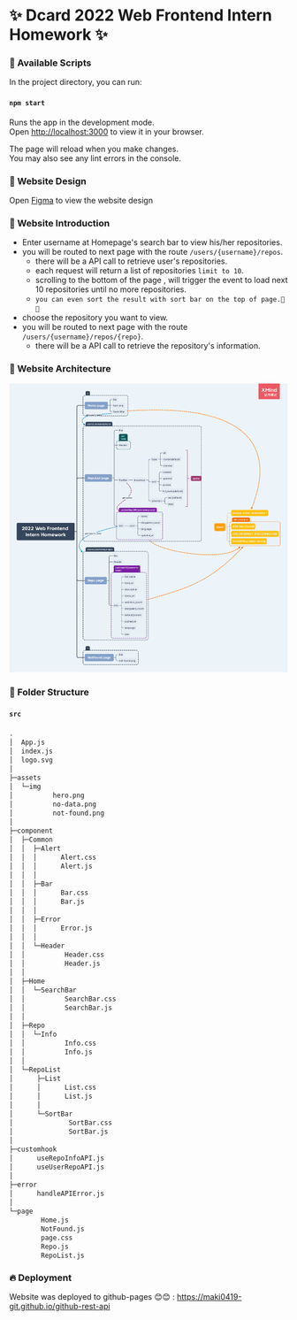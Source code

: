 

# ✨ Dcard 2022 Web Frontend Intern Homework ✨

### 📜 Available Scripts

In the project directory, you can run:

#### `npm start`

Runs the app in the development mode.\
Open [http://localhost:3000](http://localhost:3000) to view it in your browser.

The page will reload when you make changes.\
You may also see any lint errors in the console.

### 📜 Website Design

Open [Figma](https://www.figma.com/file/A7tIAqKmsWtwpVRd9rhmai/github-rest-api?node-id=0%3A1") to view the website design 

### 📜 Website Introduction

* Enter username at Homepage's search bar to view his/her repositories.
* you will be routed to next page with the route `/users/{username}/repos`.
  * there will be a API call to retrieve user's repositories.
  * each request will return a list of repositories `limit to 10`.
  * scrolling to the bottom of the page , will trigger the event to load next 10 repositories until no more repositories.
  * `you can even sort the result with sort bar on the top of page.🙌🙌`
* choose the repository you want to view.
*   you will be routed to next page with the route `/users/{username}/repos/{repo}`.
    * there will be a API call to retrieve the repository's information.



### 📜 Website Architecture

![image](https://github.com/Maki0419-git/github-rest-api/blob/master/src/assets/img/2022%20Web%20Frontend%20Intern%20Homework.png)


### 📜 Folder Structure

#### `src`

```
.
│  App.js
│  index.js
│  logo.svg
│
├─assets
│  └─img
│          hero.png
│          no-data.png
│          not-found.png
│
├─component
│  ├─Common
│  │  ├─Alert
│  │  │      Alert.css
│  │  │      Alert.js
│  │  │
│  │  ├─Bar
│  │  │      Bar.css
│  │  │      Bar.js
│  │  │
│  │  ├─Error
│  │  │      Error.js
│  │  │
│  │  └─Header
│  │          Header.css
│  │          Header.js
│  │
│  ├─Home
│  │  └─SearchBar
│  │          SearchBar.css
│  │          SearchBar.js
│  │
│  ├─Repo
│  │  └─Info
│  │          Info.css
│  │          Info.js
│  │
│  └─RepoList
│      ├─List
│      │      List.css
│      │      List.js
│      │
│      └─SortBar
│              SortBar.css
│              SortBar.js
│
├─customhook
│      useRepoInfoAPI.js
│      useUserRepoAPI.js
│
├─error
│      handleAPIError.js
│
└─page
        Home.js
        NotFound.js
        page.css
        Repo.js
        RepoList.js
```

### 🔥 Deployment

Website was deployed to github-pages 😊😊 : https://maki0419-git.github.io/github-rest-api
